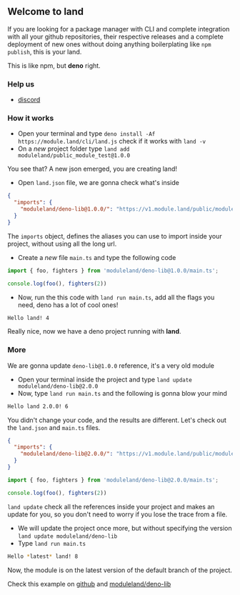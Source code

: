 ## Welcome to land 

If you are looking for a package manager with CLI and complete integration with all your github repositories, their respective releases and a complete deployment of new ones without doing anything boilerplating like `npm publish`, this is your land. 

This is like npm, but __deno__ right.

### Help us

- [discord](https://discord.com/invite/2eqenPy)

### How it works

- Open your terminal and type `deno install -Af https://module.land/cli/land.js` check if it works with `land -v`
- On a _new_ project folder type `land add moduleland/public_module_test@1.0.0`

You see that? A new json emerged, you are creating land!

- Open `land.json` file, we are gonna check what's inside
```json
{
  "imports": {
    "moduleland/deno-lib@1.0.0/": "https://v1.module.land/public/moduleland/deno-lib@1.0.0/"
  }
}
```
The `imports` object, defines the aliases you can use to import inside your project, without using all the long url.

- Create a _new_ file `main.ts` and type the following code
```ts
import { foo, fighters } from 'moduleland/deno-lib@1.0.0/main.ts';

console.log(foo(), fighters(2))
```

- Now, run the this code with `land run main.ts`, add all the flags you need, deno has a lot of cool ones!

```sh
Hello land! 4
```
Really nice, now we have a deno project running with __land__.

### More

We are gonna update `deno-lib@1.0.0` reference, it's a very old module
- Open your terminal inside the project and type `land update moduleland/deno-lib@2.0.0`
- Now, type `land run main.ts` and the following is gonna blow your mind
```sh
Hello land 2.0.0! 6
```
You didn't change your code, and the results are different. Let's check out the `land.json` and `main.ts` files.
```json
{
  "imports": {
    "moduleland/deno-lib@2.0.0/": "https://v1.module.land/public/moduleland/deno-lib@2.0.0/"
  }
}
```
```ts
import { foo, fighters } from 'moduleland/deno-lib@2.0.0/main.ts';

console.log(foo(), fighters(2))
```
`land update` check all the references inside your project and makes an update for you, so you don't need to worry if you lose the trace from a file.

- We will update the project once more, but without specifying the version `land update moduleland/deno-lib`
- Type `land run main.ts`
```sh
Hello *latest* land! 8
```
Now, the module is on the latest version of the default branch of the project.

Check this example on [github](https://github.com/moduleland/deno-lib) and [moduleland/deno-lib](https://module.land/~moduleland/deno-lib)
